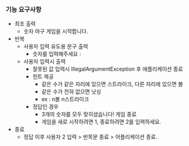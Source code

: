 ### 기능 요구사항
- 최초 출력
    - 숫자 야구 게임을 시작합니다.
- 반복
    - 사용자 입력 유도용 문구 출력
        - 숫자를 입력해주세요 :
    - 사용자 입력시 출력
        - 잘못된 값 입력시 IllegalArgumentException 후 애플리케이션 종료
        - 힌트 제공
            - 같은 수가 같은 자리에 있으면 스트라이크, 다른 자리에 있으면 볼
            - 같은 수가 전혀 없으면 낫싱
            - ex : n볼 n스트라이크
        - 정답인 경우
            - 3개의 숫자를 모두 맞히셨습니다! 게임 종료
            - 게임을 새로 시작하려면 1, 종료하려면 2를 입력하세요.
- 종료
    - 정답 이후 사용자 2 입력 > 반목문 종료 > 어플리케이션 종료.